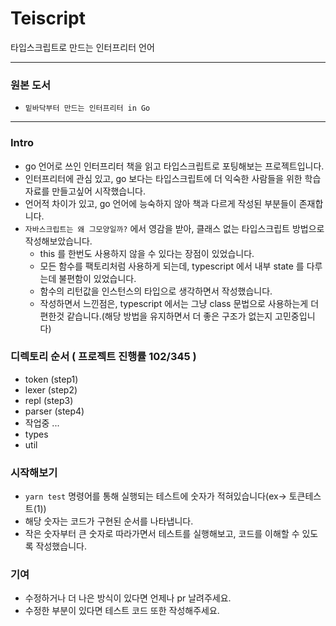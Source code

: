 # Teiscript

타입스크립트로 만드는 인터프리터 언어

--- 
### 원본 도서
- `밑바닥부터 만드는 인터프리터 in Go`

---

### Intro

- go 언어로 쓰인 인터프리터 책을 읽고 타입스크립트로 포팅해보는 프로젝트입니다.
- 인터프리터에 관심 있고, go 보다는 타입스크립트에 더 익숙한 사람들을 위한 학습 자료를 만들고싶어 시작했습니다.
- 언어적 차이가 있고, go 언어에 능숙하지 않아 책과 다르게 작성된 부분들이 존재합니다.
- `자바스크립트는 왜 그모양일까?` 에서 영감을 받아, 클래스 없는 타입스크립트 방법으로 작성해보았습니다.
  - this 를 한번도 사용하지 않을 수 있다는 장점이 있었습니다.
  - 모든 함수를 팩토리처럼 사용하게 되는데, typescript 에서 내부 state 를 다루는데 불편함이 있었습니다.
  - 함수의 리턴값을 인스턴스의 타입으로 생각하면서 작성했습니다.
  - 작성하면서 느낀점은, typescript 에서는 그냥 class 문법으로 사용하는게 더 편한것 같습니다.(해당 방법을 유지하면서 더 좋은 구조가 없는지 고민중입니다)


### 디렉토리 순서 ( 프로젝트 진행률 102/345 )
- token (step1)
- lexer (step2)
- repl (step3)
- parser (step4)
- 작업중 ...
- types
- util

### 시작해보기
- `yarn test` 명령어를 통해 실행되는 테스트에 숫자가 적혀있습니다(ex-> 토큰테스트(1))
- 해당 숫자는 코드가 구현된 순서를 나타냅니다. 
- 작은 숫자부터 큰 숫자로 따라가면서 테스트를 실행해보고, 코드를 이해할 수 있도록 작성했습니다.

### 기여
- 수정하거나 더 나은 방식이 있다면 언제나 pr 날려주세요.
- 수정한 부분이 있다면 테스트 코드 또한 작성해주세요.